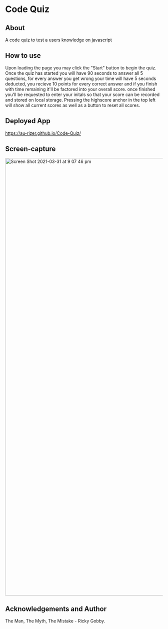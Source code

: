 # Code Quiz
## About
A code quiz to test a users knowledge on javascript

## How to use
Upon loading the page you may click the "Start" button to begin the quiz. Once the quiz has started you will have 90 seconds to answer all 5 questions, for every answer you get wrong your time will have 5 seconds deducted, you recieve 10 points for every correct answer and if you finish with time remaining it'll be factored into your overall score. once finished you'll be requested to enter your initals so that your score can be recorded and stored on local storage. Pressing the highscore anchor in the top left will show all current scores as well as a button to reset all scores.
## Deployed App
https://au-rizer.github.io/Code-Quiz/
## Screen-capture
<img width="1392" alt="Screen Shot 2021-03-31 at 9 07 46 pm" src="https://user-images.githubusercontent.com/32904314/113149299-6643be80-9265-11eb-9c61-65bfc6da203b.png">

## Acknowledgements and Author
The Man, The Myth, The Mistake - Ricky Gobby.
